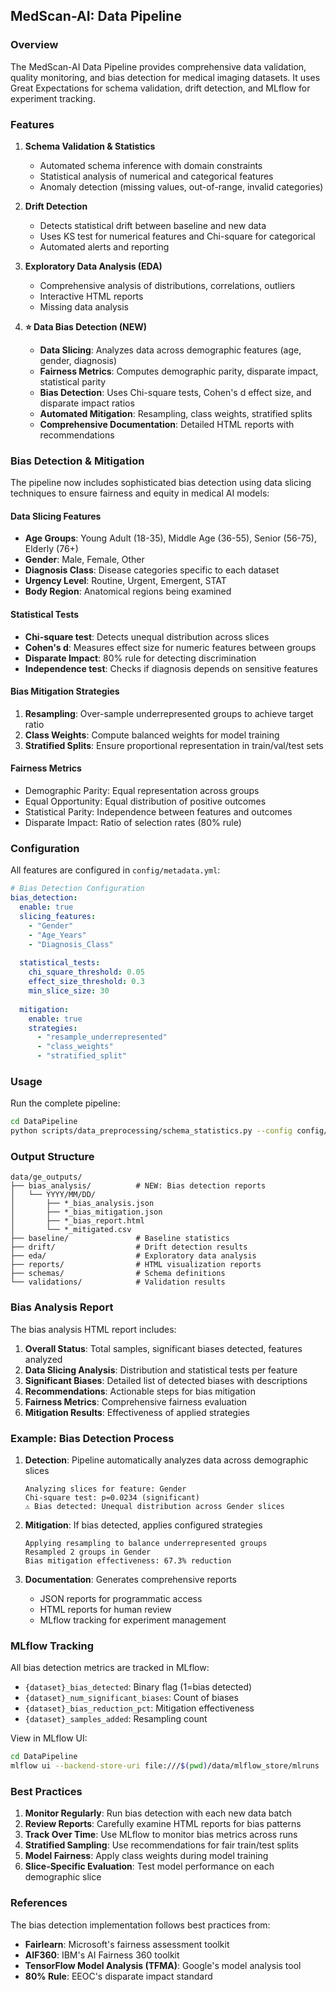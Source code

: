 ## MedScan-AI: Data Pipeline

### Overview

The MedScan-AI Data Pipeline provides comprehensive data validation, quality monitoring, and bias detection for medical imaging datasets. It uses Great Expectations for schema validation, drift detection, and MLflow for experiment tracking.

### Features

1. **Schema Validation & Statistics**
   - Automated schema inference with domain constraints
   - Statistical analysis of numerical and categorical features
   - Anomaly detection (missing values, out-of-range, invalid categories)

2. **Drift Detection**
   - Detects statistical drift between baseline and new data
   - Uses KS test for numerical features and Chi-square for categorical
   - Automated alerts and reporting

3. **Exploratory Data Analysis (EDA)**
   - Comprehensive analysis of distributions, correlations, outliers
   - Interactive HTML reports
   - Missing data analysis

4. **⭐ Data Bias Detection (NEW)**
   - **Data Slicing**: Analyzes data across demographic features (age, gender, diagnosis)
   - **Fairness Metrics**: Computes demographic parity, disparate impact, statistical parity
   - **Bias Detection**: Uses Chi-square tests, Cohen's d effect size, and disparate impact ratios
   - **Automated Mitigation**: Resampling, class weights, stratified splits
   - **Comprehensive Documentation**: Detailed HTML reports with recommendations

### Bias Detection & Mitigation

The pipeline now includes sophisticated bias detection using data slicing techniques to ensure fairness and equity in medical AI models:

#### **Data Slicing Features**
- **Age Groups**: Young Adult (18-35), Middle Age (36-55), Senior (56-75), Elderly (76+)
- **Gender**: Male, Female, Other
- **Diagnosis Class**: Disease categories specific to each dataset
- **Urgency Level**: Routine, Urgent, Emergent, STAT
- **Body Region**: Anatomical regions being examined

#### **Statistical Tests**
- **Chi-square test**: Detects unequal distribution across slices
- **Cohen's d**: Measures effect size for numeric features between groups
- **Disparate Impact**: 80% rule for detecting discrimination
- **Independence test**: Checks if diagnosis depends on sensitive features

#### **Bias Mitigation Strategies**
1. **Resampling**: Over-sample underrepresented groups to achieve target ratio
2. **Class Weights**: Compute balanced weights for model training
3. **Stratified Splits**: Ensure proportional representation in train/val/test sets

#### **Fairness Metrics**
- Demographic Parity: Equal representation across groups
- Equal Opportunity: Equal distribution of positive outcomes
- Statistical Parity: Independence between features and outcomes
- Disparate Impact: Ratio of selection rates (80% rule)

### Configuration

All features are configured in `config/metadata.yml`:

```yaml
# Bias Detection Configuration
bias_detection:
  enable: true
  slicing_features:
    - "Gender"
    - "Age_Years"
    - "Diagnosis_Class"
  
  statistical_tests:
    chi_square_threshold: 0.05
    effect_size_threshold: 0.3
    min_slice_size: 30
  
  mitigation:
    enable: true
    strategies:
      - "resample_underrepresented"
      - "class_weights"
      - "stratified_split"
```

### Usage

Run the complete pipeline:

```bash
cd DataPipeline
python scripts/data_preprocessing/schema_statistics.py --config config/metadata.yml
```

### Output Structure

```
data/ge_outputs/
├── bias_analysis/          # NEW: Bias detection reports
│   └── YYYY/MM/DD/
│       ├── *_bias_analysis.json
│       ├── *_bias_mitigation.json
│       ├── *_bias_report.html
│       └── *_mitigated.csv
├── baseline/               # Baseline statistics
├── drift/                  # Drift detection results
├── eda/                    # Exploratory data analysis
├── reports/                # HTML visualization reports
├── schemas/                # Schema definitions
└── validations/            # Validation results
```

### Bias Analysis Report

The bias analysis HTML report includes:

1. **Overall Status**: Total samples, significant biases detected, features analyzed
2. **Data Slicing Analysis**: Distribution and statistical tests per feature
3. **Significant Biases**: Detailed list of detected biases with descriptions
4. **Recommendations**: Actionable steps for bias mitigation
5. **Fairness Metrics**: Comprehensive fairness evaluation
6. **Mitigation Results**: Effectiveness of applied strategies

### Example: Bias Detection Process

1. **Detection**: Pipeline automatically analyzes data across demographic slices
   ```
   Analyzing slices for feature: Gender
   Chi-square test: p=0.0234 (significant)
   ⚠️ Bias detected: Unequal distribution across Gender slices
   ```

2. **Mitigation**: If bias detected, applies configured strategies
   ```
   Applying resampling to balance underrepresented groups
   Resampled 2 groups in Gender
   Bias mitigation effectiveness: 67.3% reduction
   ```

3. **Documentation**: Generates comprehensive reports
   - JSON reports for programmatic access
   - HTML reports for human review
   - MLflow tracking for experiment management

### MLflow Tracking

All bias detection metrics are tracked in MLflow:

- `{dataset}_bias_detected`: Binary flag (1=bias detected)
- `{dataset}_num_significant_biases`: Count of biases
- `{dataset}_bias_reduction_pct`: Mitigation effectiveness
- `{dataset}_samples_added`: Resampling count

View in MLflow UI:
```bash
cd DataPipeline
mlflow ui --backend-store-uri file:///$(pwd)/data/mlflow_store/mlruns
```

### Best Practices

1. **Monitor Regularly**: Run bias detection with each new data batch
2. **Review Reports**: Carefully examine HTML reports for bias patterns
3. **Track Over Time**: Use MLflow to monitor bias metrics across runs
4. **Stratified Sampling**: Use recommendations for fair train/test splits
5. **Model Fairness**: Apply class weights during model training
6. **Slice-Specific Evaluation**: Test model performance on each demographic slice

### References

The bias detection implementation follows best practices from:
- **Fairlearn**: Microsoft's fairness assessment toolkit
- **AIF360**: IBM's AI Fairness 360 toolkit
- **TensorFlow Model Analysis (TFMA)**: Google's model analysis tool
- **80% Rule**: EEOC's disparate impact standard